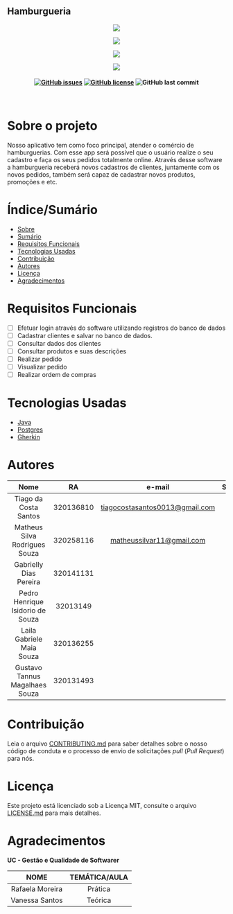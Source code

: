 ## Hamburgueria

<p align="center">
  <img src="https://i.ibb.co/7rfSNY6/13502b64-e4ff-4ea4-9f2c-d0e0d83248f8.jpg">
</p>
<p align="center">
  <img src="https://i.ibb.co/m82Wyw5/203abb60-7334-4e59-9df4-ad40909f69fe.jpg">
</p>
<p align="center">
  <img src="https://i.ibb.co/4Y6Yp7m/9ebaeee8-7e70-41e5-9cc0-fd4a6c23cfbe.jpg">
</p>
<p align="center">
  <img src="https://i.ibb.co/pK1VtFG/a6a22736-9cfb-4d55-99c1-f5dc7d460be4.jpg">
</p>


<h4 align="center">
  
[![GitHub issues](https://img.shields.io/github/issues/TechMibr/SolarEconomy?style=for-the-badge)](https://github.com/TechMibr/SolarEconomy/issues) [![GitHub license](https://img.shields.io/github/license/TechMibr/SolarEconomy?style=for-the-badge)](https://github.com/TechMibr/SolarEconomy/blob/main/LICENSE) ![GitHub last commit](https://img.shields.io/github/last-commit/techMibr/SolarEconomy?style=for-the-badge)
</h4>
<br>

# Sobre o projeto

Nosso aplicativo tem como foco principal, atender o comércio de hamburguerias. Com esse app será possível que o usuário realize o seu cadastro e faça os seus pedidos totalmente online. Através desse software a hamburgueria receberá novos cadastros de clientes, juntamente com os novos pedidos, também será capaz de cadastrar novos produtos, promoções e etc. 


# Índice/Sumário

* [Sobre](#sobre-o-projeto)
* [Sumário](#índice/sumário)
* [Requisitos Funcionais](#requisitos-funcionais)
* [Tecnologias Usadas](#tecnologias-usadas)
* [Contribuição](#contribuição)
* [Autores](#autores)
* [Licença](#licença)
* [Agradecimentos](#agradecimentos)

# Requisitos Funcionais 

- [ ] Efetuar login através do software utilizando registros do banco de dados
- [ ] Cadastrar clientes e salvar no banco de dados.
- [ ] Consultar dados dos clientes 
- [ ] Consultar produtos e suas descrições
- [ ] Realizar pedido
- [ ] Visualizar pedido
- [ ] Realizar ordem de compras

# Tecnologias Usadas

- [Java](https://https://java.dev/)
- [Postgres](https://postgres.dev/)
- [Gherkin](https://gherkin.dev)

# Autores

| Nome  | RA  |e-mail | SEMESTRE  |
| :------------: | :------------: | :------------: | :------------: |
|Tiago da Costa Santos |	320136810|	tiagocostasantos0013@gmail.com|	4°
|Matheus Silva Rodrigues Souza | 	 320258116| matheussilvar11@gmail.com	   |	 3º
|Gabrielly Dias Pereira |	320141131|	 |	?°
|Pedro Henrique Isidorio de Souza |	32013149|	   |	?°
|Laila Gabriele Maia Souza|	320136255|	 |	?º
|Gustavo Tannus Magalhaes Souza |	320131493|	 |	?º



# Contribuição

Leia o arquivo [CONTRIBUTING.md](CONTRIBUTING.md) para saber detalhes sobre o nosso código de conduta e o processo de envio de solicitações *pull* (*Pull Request*) para nós.

# Licença

Este projeto está licenciado sob a Licença MIT, consulte o arquivo [LICENSE.md](https://github.com/TechMibr/SolarEconomy/blob/main/LICENSE "LICENSE.md") para mais detalhes.

# Agradecimentos

<b> UC - Gestão e Qualidade de Softwarer</b>


|  NOME |  TEMÁTICA/AULA |
| :------------: | :------------: |
| Rafaela Moreira  | Prática  |
|  Vanessa Santos |  Teórica |
